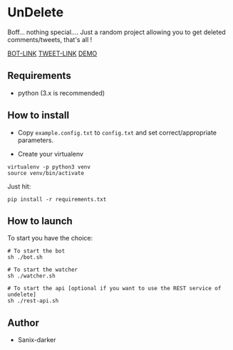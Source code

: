 # UnDelete

Boff... nothing special.... Just a random project allowing you to get deleted comments/tweets, that's all !

[BOT-LINK](https://t.me/un_tweet_bot)
[TWEET-LINK](https://twitter.com/sanixdarker/status/1310290806381703168)
[DEMO](https://youtu.be/FL7QXSJXA7M)


## Requirements

- python (3.x is recommended)

## How to install

- Copy `example.config.txt` to `config.txt` and set correct/appropriate parameters.

- Create your virtualenv
```shell
virtualenv -p python3 venv
source venv/bin/activate
```

Just hit:
```shell
pip install -r requirements.txt
```

## How to launch

To start you have the choice: 
```shell
# To start the bot
sh ./bot.sh

# To start the watcher
sh ./watcher.sh

# To start the api [optional if you want to use the REST service of undelete]
sh ./rest-api.sh
```

## Author

- Sanix-darker
